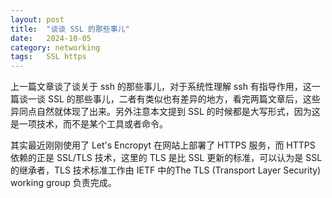 ```yaml
---
layout: post
title:  "谈谈 SSL 的那些事儿"
date:   2024-10-05
category: networking
tags:   SSL https
---
```


上一篇文章谈了谈关于 ssh 的那些事儿，对于系统性理解 ssh 有指导作用，这一篇谈一谈 SSL 的那些事儿，二者有类似也有差异的地方，看完两篇文章后，这些异同点自然就体现了出来。另外注意本文提到 SSL 的时候都是大写形式，因为这是一项技术，而不是某个工具或者命令。

其实最近刚刚使用了 Let's Encropyt 在网站上部署了 HTTPS 服务，而 HTTPS 依赖的正是 SSL/TLS 技术，这里的 TLS 是比 SSL 更新的标准，可以认为是 SSL 的继承者，TLS 技术标准工作由 IETF 中的The TLS (Transport Layer Security) working group 负责完成。